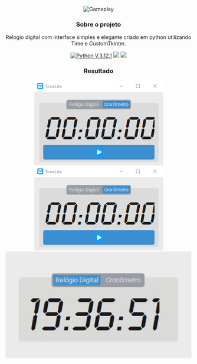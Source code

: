 <div align="center">
 
![Gameplay](img/icon.gif)
 
### Sobre o projeto
Relógio digital com interface simples e elegante criado em python utilizando Time e CustomTkinter.

[![Python V.3.12.1](https://img.shields.io/badge/Python-3776AB?style=for-the-badge&logo=python&logoColor=white)](https://www.python.org/)
[![](https://img.shields.io/badge/Customtkinter-V.5.1.2-blue?style=for-the-badge&logo=python&logoColor=white)](https://github.com/TomSchimansky/CustomTkinter)
[![](https://img.shields.io/badge/Pillow-V.10.0.1-blue?style=for-the-badge&logo=python&logoColor=white)](https://github.com/python-pillow/Pillow)

### Resultado
![Interface p.1](img/interface-p2.png)
![Interface p.2](img/interface-p2.png)
![Interface gif](img/TimeLite.gif)

</div>
